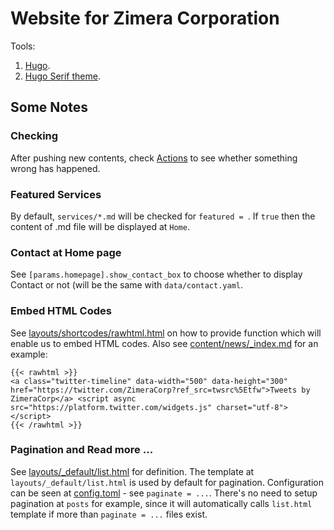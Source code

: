 # Website for Zimera Corporation

Tools:

1.  [Hugo](https://gohugo.io).
2.  [Hugo Serif theme](https://github.com/zerostaticthemes/hugo-serif-theme).

## Some Notes

### Checking

After pushing new contents, check [Actions](https://github.com/zimera-corp/zimera-corp.github.io/actions) to see whether something wrong has happened.

### Featured Services

By default, `services/*.md` will be checked for `featured = `. If `true` then the content of .md file will be displayed at `Home`.

### Contact at Home page

See `[params.homepage].show_contact_box` to choose whether to display Contact or not (will be the same with `data/contact.yaml`.

### Embed HTML Codes

See [layouts/shortcodes/rawhtml.html](layouts/shortcodes/rawhtml.html) on how to provide function which will enable us to embed HTML codes. Also see [content/news/_index.md](content/news/_index.md) for an example:

```
{{< rawhtml >}}
<a class="twitter-timeline" data-width="500" data-height="300" href="https://twitter.com/ZimeraCorp?ref_src=twsrc%5Etfw">Tweets by ZimeraCorp</a> <script async src="https://platform.twitter.com/widgets.js" charset="utf-8"></script>
{{< /rawhtml >}}
```

### Pagination and Read more ...

See [layouts/_default/list.html](layouts/_default/list.html) for definition. The template at `layouts/_default/list.html` is used by default for pagination. Configuration can be seen at [config.toml](config.toml) - see `paginate = ...`. There's no need to setup pagination at `posts` for example, since it will automatically calls `list.html` template if more than `paginate = ...` files exist.

